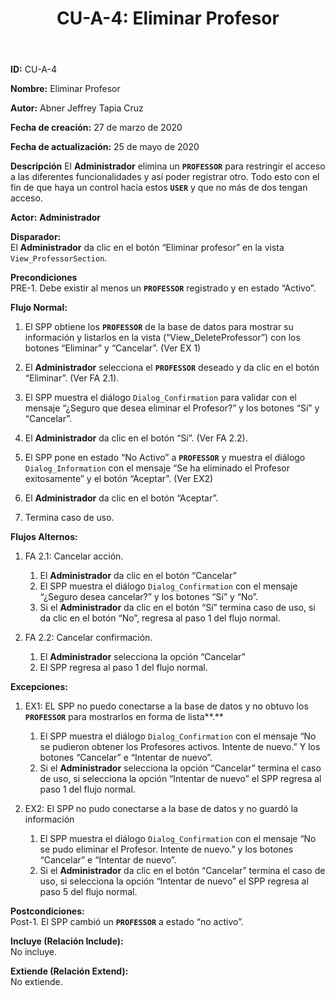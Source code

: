 ﻿---
layout: page
title: "CU-A-4: Eliminar Profesor"
permalink: /design-specification/uc-descriptions/administrator/cu-a-4/
hide_hero: true
---

**ID:** CU-A-4

**Nombre:** Eliminar Profesor

**Autor:** Abner Jeffrey Tapia Cruz

**Fecha de creación:** 27 de marzo de 2020

**Fecha de actualización:** 25 de mayo de 2020

**Descripción** 
El **Administrador** elimina un **`PROFESSOR`** para restringir el acceso a las diferentes funcionalidades y así poder registrar otro. Todo esto con el fin de que haya un control hacia estos **`USER`** y que no más de dos tengan acceso.

**Actor:** **Administrador**

**Disparador:**  
El **Administrador** da clic en el botón “Eliminar profesor” en la vista `View_ProfessorSection`.

**Precondiciones**  
PRE-1. Debe existir al menos un **`PROFESSOR`** registrado y en estado “Activo”.

**Flujo Normal:**  
1. El SPP obtiene los **`PROFESSOR`** de la base de datos para mostrar su información y listarlos en la vista (“View_DeleteProfessor”) con los botones “Eliminar” y “Cancelar”. (Ver EX 1)

2. El **Administrador** selecciona el **`PROFESSOR`** deseado y da clic en el botón “Eliminar”. (Ver FA 2.1).

3. El SPP muestra el diálogo `Dialog_Confirmation` para validar con el mensaje “¿Seguro que desea eliminar el Profesor?” y los botones “Sí” y “Cancelar”.

4. El **Administrador** da clic en el botón “Sí”. (Ver FA 2.2).

5. El SPP pone en estado “No Activo” a **`PROFESSOR`** y muestra el diálogo `Dialog_Information` con el mensaje “Se ha eliminado el Profesor exitosamente” y el botón “Aceptar”. (Ver EX2)

6. El **Administrador** da clic en el botón “Aceptar”.

7. Termina caso de uso.

**Flujos Alternos:**  

1. FA 2.1: Cancelar acción.

	1. El **Administrador** da clic en el botón “Cancelar”
	2. El SPP muestra el diálogo `Dialog_Confirmation` con el mensaje “¿Seguro desea cancelar?” y los botones “Sí” y “No”.
	3. Si el **Administrador** da clic en el botón “Sí” termina caso de uso, si da clic en el botón “No”, regresa al paso 1 del flujo normal.

2. FA 2.2: Cancelar confirmación.

	1. El **Administrador** selecciona la opción “Cancelar”
	2. El SPP regresa al paso 1 del flujo normal.

**Excepciones:**  

1. EX1: EL SPP no puedo conectarse a la base de datos y no obtuvo los **`PROFESSOR`** para mostrarlos en forma de lista**.**

	1. El SPP muestra el diálogo `Dialog_Confirmation` con el mensaje “No se pudieron obtener los Profesores activos. Intente de nuevo.” Y los botones “Cancelar” e “Intentar de nuevo”.
	2. Si el **Administrador** selecciona la opción “Cancelar” termina el caso de uso, si selecciona la opción “Intentar de nuevo” el SPP regresa al paso 1 del flujo normal.

2. EX2: El SPP no pudo conectarse a la base de datos y no guardó la información

	1. El SPP muestra el diálogo `Dialog_Confirmation` con el mensaje “No se pudo eliminar el Profesor. Intente de nuevo.” y los botones “Cancelar” e “Intentar de nuevo”.
	2. Si el **Administrador** da clic en el botón “Cancelar” termina el caso de uso, si selecciona la opción “Intentar de nuevo” el SPP regresa al paso 5 del flujo normal.

**Postcondiciones:**  
Post-1. El SPP cambió un **`PROFESSOR`** a estado “no activo”.

**Incluye (Relación Include):**  
No incluye.

**Extiende (Relación Extend):**  
No extiende.
